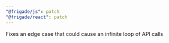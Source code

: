 ```yaml
---
"@frigade/js": patch
"@frigade/react": patch
---
```


Fixes an edge case that could cause an infinite loop of API calls
